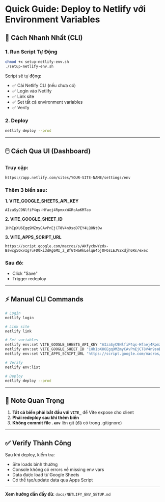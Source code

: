 # Quick Guide: Deploy to Netlify với Environment Variables

## 🚀 Cách Nhanh Nhất (CLI)

### 1. Run Script Tự Động

```bash
chmod +x setup-netlify-env.sh
./setup-netlify-env.sh
```

Script sẽ tự động:

- ✅ Cài Netlify CLI (nếu chưa có)
- ✅ Login vào Netlify
- ✅ Link site
- ✅ Set tất cả environment variables
- ✅ Verify

### 2. Deploy

```bash
netlify deploy --prod
```

---

## 🖱️ Cách Qua UI (Dashboard)

### Truy cập:

```
https://app.netlify.com/sites/YOUR-SITE-NAME/settings/env
```

### Thêm 3 biến sau:

**1. VITE_GOOGLE_SHEETS_API_KEY**

```
AIzaSyC9NlfiP4qs-Hfaej4RpmxxWXRcAoKM7ao
```

**2. VITE_GOOGLE_SHEET_ID**

```
1HhIpXU6Egq9MZmyCAvPnEjCT8V4n9soD7EY4LQ8Nt0w
```

**3. VITE_APPS_SCRIPT_URL**

```
https://script.google.com/macros/s/AKfycbwYzdx-Bswcg5OxvIg7uFD0ki3dRg6MI_z_BfGtHaRkLelqW4bjOFOsLEJVZxdjh6Rs/exec
```

### Sau đó:

- Click "Save"
- Trigger redeploy

---

## ⚡ Manual CLI Commands

```bash
# Login
netlify login

# Link site
netlify link

# Set variables
netlify env:set VITE_GOOGLE_SHEETS_API_KEY "AIzaSyC9NlfiP4qs-Hfaej4RpmxxWXRcAoKM7ao"
netlify env:set VITE_GOOGLE_SHEET_ID "1HhIpXU6Egq9MZmyCAvPnEjCT8V4n9soD7EY4LQ8Nt0w"
netlify env:set VITE_APPS_SCRIPT_URL "https://script.google.com/macros/s/AKfycbwYzdx-Bswcg5OxvIg7uFD0ki3dRg6MI_z_BfGtHaRkLelqW4bjOFOsLEJVZxdjh6Rs/exec"

# Verify
netlify env:list

# Deploy
netlify deploy --prod
```

---

## 📝 Note Quan Trọng

1. **Tất cả biến phải bắt đầu với `VITE_`** để Vite expose cho client
2. **Phải redeploy sau khi thêm biến**
3. **Không commit file `.env`** lên git (đã có trong .gitignore)

---

## ✅ Verify Thành Công

Sau khi deploy, kiểm tra:

- Site loads bình thường
- Console không có errors về missing env vars
- Data được load từ Google Sheets
- Có thể tạo/update data qua Apps Script

---

**Xem hướng dẫn đầy đủ:** `docs/NETLIFY_ENV_SETUP.md`
